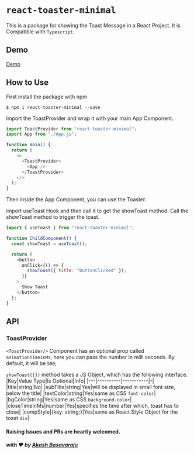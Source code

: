 # `react-toaster-minimal`

This is a package for showing the Toast Message in a React Project. It is Compatible with `Typescript`.

## Demo

[Demo](https://gph.is/g/E3nNjVO)

## How to Use

First install the package with npm

`$ npm i react-toaster-minimal --save`

Import the ToastProvider and wrap it with your main App Component.

```js
import ToastProvider from "react-toaster-minimal";
import App from "./App.js";

function main() {
  return (
    <>
      <ToastProvider>
        <App />
      </ToastProvider>
    </>
  );
}
```

Then inside the App Component, you can use the Toaster.

import useToast Hook and then call it to get the showToast method. Call the showToast method to trigger the toast.

```js
import { useToast } from "react-toaster-minimal";

function ChildComponent() {
  const showToast = useToast();

  return (
    <button
      onClick={() => {
        showToast({ title: "ButtonClicked" });
      }}
    >
      Show Toast
    </button>
  );
}
```

## API

### ToastProvider

`<ToastProvider/>` Component has an optional prop called `animationTimeInMs`, here you can pass the number in milli seconds. By default, it will be `500`;

`showToast({})` method takes a JS Object, which has the following interface.
|Key|Value Type|Is Optional|Info|
|---|----------|-----------|-|
|title|string|No|
|subTitle|string|Yes|will be displayed in small font size, below the title|
|textColor|string|Yes|same as CSS `font-color`|
|bgColor|string|Yes|same as CSS `background-color`|
|closeTimeInMs|number|Yes|specifies the time after which, toast has to close|
|compStyle|{key: string;}|Yes|same as React Style Object for the toast `div`|

#### Raising Issues and PRs are heartly welcomed.

##### with :heart: by [Akash Basavaraju](https://github.com/akash-basavaraju)

```

```
